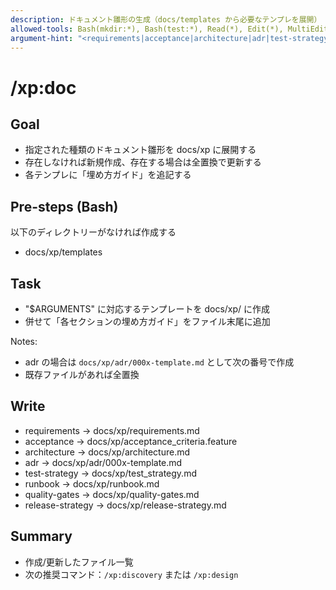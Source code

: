 ```yaml
---
description: ドキュメント雛形の生成（docs/templates から必要なテンプレを展開）
allowed-tools: Bash(mkdir:*), Bash(test:*), Read(*), Edit(*), MultiEdit(*)
argument-hint: "<requirements|acceptance|architecture|adr|test-strategy|runbook|quality-gates|release-strategy>"
---
```

# /xp:doc

## Goal

- 指定された種類のドキュメント雛形を docs/xp に展開する
- 存在しなければ新規作成、存在する場合は全置換で更新する
- 各テンプレに「埋め方ガイド」を追記する

## Pre-steps (Bash)

以下のディレクトリーがなければ作成する
- docs/xp/templates

## Task

- "$ARGUMENTS" に対応するテンプレートを docs/xp/ に作成
- 併せて「各セクションの埋め方ガイド」をファイル末尾に追加

Notes:
- adr の場合は `docs/xp/adr/000x-template.md` として次の番号で作成
- 既存ファイルがあれば全置換

## Write

- requirements → docs/xp/requirements.md
- acceptance → docs/xp/acceptance_criteria.feature
- architecture → docs/xp/architecture.md
- adr → docs/xp/adr/000x-template.md
- test-strategy → docs/xp/test_strategy.md
- runbook → docs/xp/runbook.md
- quality-gates → docs/xp/quality-gates.md
- release-strategy → docs/xp/release-strategy.md

## Summary

- 作成/更新したファイル一覧
- 次の推奨コマンド：`/xp:discovery` または `/xp:design`
